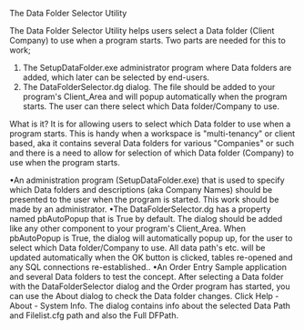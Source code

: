 The Data Folder Selector Utility

The Data Folder Selector Utility helps users select a Data folder (Client Company) to use when a program starts.
Two parts are needed for this to work;

1. The SetupDataFolder.exe administrator program where Data folders are added, which later can be selected by end-users.
2. The DataFolderSelector.dg dialog. The file should be added to your program's Client_Area and will popup automatically when the program starts. The user can there select which Data folder/Company to use.

What is it?
It is for allowing users to select which Data folder to use when a program starts.
This is handy when a workspace is "multi-tenancy" or client based, aka it contains several Data folders for various "Companies" or such and there is a need to allow for selection of which Data folder (Company) to use when the program starts.

•An administration program (SetupDataFolder.exe) that is used to specify which Data folders and descriptions (aka Company Names) should be presented to the user when the program is started. This work should be made by an administrator.
•The DataFolderSelector.dg has a property named pbAutoPopup that is True by default. The dialog should be added like any other component to your program's Client_Area. When pbAutoPopup is True, the dialog will automatically popup up, for the user to select which Data folder/Company to use. All data path's etc. will be updated automatically when the OK button is clicked, tables re-opened and any SQL connections re-established..
•An Order Entry Sample application and several Data folders to test the concept. After selecting a Data folder with the DataFolderSelector dialog and the Order program has started, you can use the About dialog to check the Data folder changes. Click Help - About - System Info. The dialog contains info about the selected Data Path and Filelist.cfg path and also the Full DFPath.
